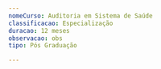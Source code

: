 ```yaml
---
nomeCurso: Auditoria em Sistema de Saúde
classificacao: Especialização
duracao: 12 meses
observacao: obs
tipo: Pós Graduação

---
```


